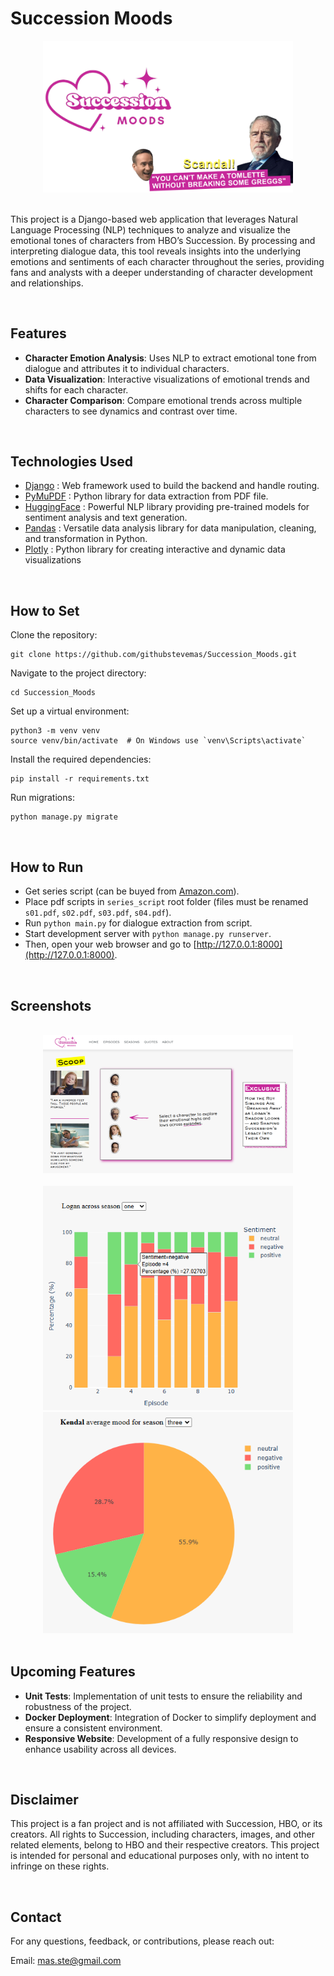 # Succession Moods

<div align="center">
  <img src="https://github.com/githubstevemas/Succession_Moods/blob/main/succession_insights/static/images/hero.png" alt="Succession moods hero banner" width="400">
</div>

<br>

This project is a Django-based web application that leverages Natural Language Processing (NLP) techniques to analyze and visualize the emotional tones of characters from HBO’s Succession. By processing and interpreting dialogue data, this tool reveals insights into the underlying emotions and sentiments of each character throughout the series, providing fans and analysts with a deeper understanding of character development and relationships.

<br>

## Features

- **Character Emotion Analysis**: Uses NLP to extract emotional tone from dialogue and attributes it to individual characters.
- **Data Visualization**: Interactive visualizations of emotional trends and shifts for each character.
- **Character Comparison**: Compare emotional trends across multiple characters to see dynamics and contrast over time.

<br>

## Technologies Used

- [Django](https://www.djangoproject.com/) : Web framework used to build the backend and handle routing.
- [PyMuPDF](https://pymupdf.readthedocs.io/en/latest/) : Python library for data extraction from PDF file.
- [HuggingFace](https://huggingface.co/) : Powerful NLP library providing pre-trained models for sentiment analysis and text generation.
- [Pandas](https://pandas.pydata.org/) : Versatile data analysis library for data manipulation, cleaning, and transformation in Python.
- [Plotly](https://github.com/plotly/plotly.py) : Python library for creating interactive and dynamic data visualizations

<br>

## How to Set

Clone the repository:
```
git clone https://github.com/githubstevemas/Succession_Moods.git
```

Navigate to the project directory:
```
cd Succession_Moods
```

Set up a virtual environment:

```
python3 -m venv venv
source venv/bin/activate  # On Windows use `venv\Scripts\activate`
```

Install the required dependencies:

```
pip install -r requirements.txt
```

Run migrations:
```
python manage.py migrate
```

<br>

## How to Run

- Get series script (can be buyed from [Amazon.com](https://www.amazon.com)).
- Place pdf scripts in ``series_script`` root folder (files must be renamed ``s01.pdf``, ``s02.pdf``, ``s03.pdf``, ``s04.pdf``).
- Run ``python main.py`` for dialogue extraction from script.
- Start development server with ``python manage.py runserver``.
- Then, open your web browser and go to [http://127.0.0.1:8000](http://127.0.0.1:8000).

<br>

## Screenshots

<br>

<div align="center">
  <img src="https://github.com/githubstevemas/Succession_Moods/blob/main/succession_insights/static/images/screens/screenshot_01.png" alt="Succession moods screeshot 01" width="400">
</div>

<br>

<div align="center">
  <img src="https://github.com/githubstevemas/Succession_Moods/blob/main/succession_insights/static/images/screens/screenshot_02.png" alt="Succession moods screeshot 01" width="400">
</div>

<div align="center">
  <img src="https://github.com/githubstevemas/Succession_Moods/blob/main/succession_insights/static/images/screens/screenshot_03.png" alt="Succession moods screeshot 01" width="400">
</div>

<br>

## Upcoming Features

- **Unit Tests**: Implementation of unit tests to ensure the reliability and robustness of the project.
- **Docker Deployment**: Integration of Docker to simplify deployment and ensure a consistent environment.
- **Responsive Website**: Development of a fully responsive design to enhance usability across all devices.

<br>

## Disclaimer

This project is a fan project and is not affiliated with Succession, HBO, or its creators. All rights to Succession, including characters, images, and other related elements, belong to HBO and their respective creators. This project is intended for personal and educational purposes only, with no intent to infringe on these rights.

<br>

## Contact

For any questions, feedback, or contributions, please reach out:

Email: mas.ste@gmail.com
